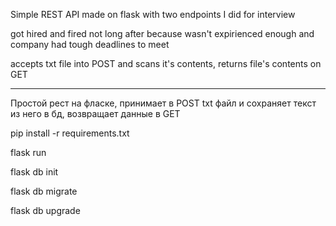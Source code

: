 Simple REST API made on flask with two endpoints I did for interview

got hired and fired not long after because wasn't expirienced enough and company had tough deadlines to meet

accepts txt file into POST and scans it's contents, returns file's contents on GET

---

Простой рест на фласке, принимает в POST txt файл и сохраняет текст из него в бд, возвращает данные в GET

pip install -r requirements.txt

flask run

flask db init

flask db migrate

flask db upgrade
